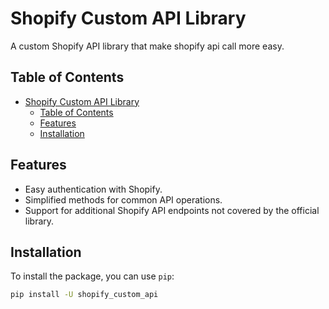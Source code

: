 # Shopify Custom API Library

A custom Shopify API library that make shopify api call more easy.

## Table of Contents

- [Shopify Custom API Library](#shopify-custom-api-library)
  - [Table of Contents](#table-of-contents)
  - [Features](#features)
  - [Installation](#installation)
## Features

- Easy authentication with Shopify.
- Simplified methods for common API operations.
- Support for additional Shopify API endpoints not covered by the official library.

## Installation

To install the package, you can use `pip`:

```sh
pip install -U shopify_custom_api

